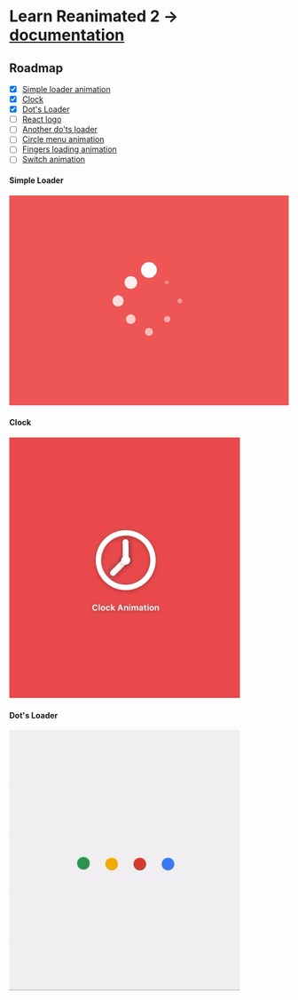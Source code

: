 # **Learn Reanimated 2 -> [documentation](https://docs.swmansion.com/react-native-reanimated/)**

## **Roadmap**
- [x] [Simple loader animation](#Simple-Loader)
- [x] [Clock](#Clock)
- [x] [Dot's Loader](#Dot's-Loader)
- [ ] [React logo](#React-logo)
- [ ] [Another do'ts loader](#Another-dot's-Loader)
- [ ] [Circle menu animation](#Circle-menu-animation)
- [ ] [Fingers loading animation](#Fingers-loading-animation)
- [ ] [Switch animation](#Switch-animation)

#### **Simple Loader**
![simple loader](./gifs/loader.gif)

#### **Clock**
![clock](./gifs/clock.gif)

#### **Dot's Loader**
![dot's loader](./gifs/dots_loader.gif)
